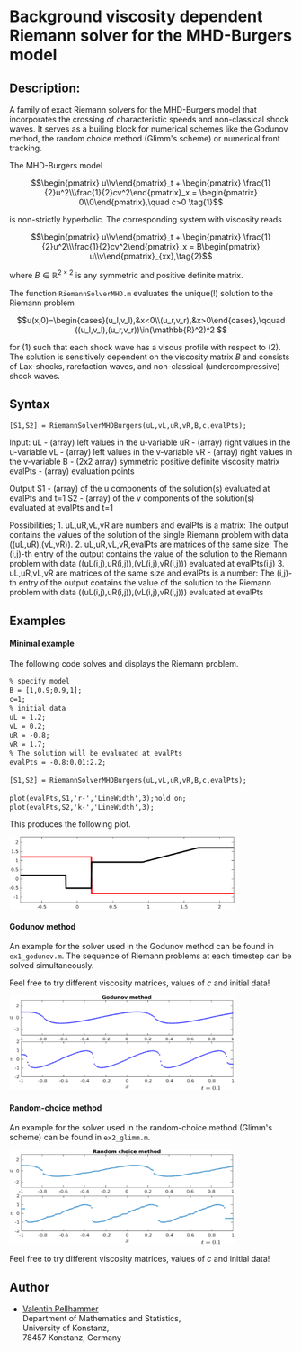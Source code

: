 # Background viscosity dependent Riemann solver for the MHD-Burgers model


## Description:
A family of exact Riemann solvers for the MHD-Burgers model that incorporates the crossing of characteristic speeds and non-classical shock waves.
It serves as a builing block for numerical schemes like the Godunov method, the random choice method (Glimm's scheme) or numerical front tracking.

The MHD-Burgers model
```math
\begin{pmatrix} u\\v\end{pmatrix}_t + \begin{pmatrix} \frac{1}{2}u^2\\\frac{1}{2}cv^2\end{pmatrix}_x = \begin{pmatrix} 0\\0\end{pmatrix},\quad c>0 \tag{1}
```
is non-strictly hyperbolic. The corresponding system with viscosity reads

```math
\begin{pmatrix} u\\v\end{pmatrix}_t + \begin{pmatrix} \frac{1}{2}u^2\\\frac{1}{2}cv^2\end{pmatrix}_x = B\begin{pmatrix} u\\v\end{pmatrix}_{xx},\tag{2}
```
where $B\in\mathbb{R}^{2\times 2}$ is any symmetric and positive definite matrix.

The function `RiemannSolverMHD.m` evaluates the unique(!) solution to the Riemann problem
```math
u(x,0)=\begin{cases}(u_l,v_l),&x<0\\(u_r,v_r),&x>0\end{cases},\qquad ((u_l,v_l),(u_r,v_r))\in(\mathbb{R}^2)^2

```
for (1) such that each shock wave has a visous profile with respect to (2). The solution is sensitively dependent on the viscosity matrix $B$ and consists of 
Lax-shocks, rarefaction waves, and non-classical (undercompressive) shock waves. 


## Syntax
```
[S1,S2] = RiemannSolverMHDBurgers(uL,vL,uR,vR,B,c,evalPts);
```

Input:
        uL - (array) left values in the u-variable
        uR - (array) right values in the u-variable
        vL - (array) left values in the v-variable
        vR - (array) right values in the v-variable
        B - (2x2 array) symmetric positive definite viscosity matrix
        evalPts - (array) evaluation points

Output 
        S1 - (array) of the u components of the solution(s) evaluated at evalPts and t=1
        S2 - (array) of the v components of the solution(s) evaluated at evalPts and t=1

Possibilities;
        1. uL,uR,vL,vR are numbers and evalPts is a matrix:
          The output contains the values of the solution of the single Riemann
          problem with data ((uL,uR),(vL,vR)).
        2. uL,uR,vL,vR,evalPts are matrices of the same size:
          The (i,j)-th entry of the output contains the value of the
          solution to the Riemann problem with data ((uL(i,j),uR(i,j)),(vL(i,j),vR(i,j)))
          evaluated at evalPts(i,j)
        3. uL,uR,vL,vR are matrices of the same size and evalPts is a number:
          The (i,j)-th entry of the output contains the value of the
          solution to the Riemann problem with data ((uL(i,j),uR(i,j)),(vL(i,j),vR(i,j)))
          evaluated at evalPts


## Examples

#### Minimal example
The following code solves and displays the Riemann problem.  
```
% specify model
B = [1,0.9;0.9,1];
c=1;
% initial data
uL = 1.2;
vL = 0.2;
uR = -0.8;
vR = 1.7;
% The solution will be evaluated at evalPts
evalPts = -0.8:0.01:2.2;

[S1,S2] = RiemannSolverMHDBurgers(uL,vL,uR,vR,B,c,evalPts);

plot(evalPts,S1,'r-','LineWidth',3);hold on;
plot(evalPts,S2,'k-','LineWidth',3);
```
This produces the following plot.

<img src="./solExample.png" width="400" height="128">

#### Godunov method

An example for the solver used in the Godunov method can be found in `ex1_godunov.m`.
The sequence of Riemann problems at each timestep can be solved simultaneously.

Feel free to try different viscosity matrices, values of $c$ and initial data!

<img src="./GodunovEx.png" width="400" height="168">

#### Random-choice method

An example for the solver used in the random-choice method (Glimm's scheme) can be found in `ex2_glimm.m`.

<img src="./GlimmEx.png" width="400" height="168">

Feel free to try different viscosity matrices, values of $c$ and initial data!


## Author
+ [Valentin Pellhammer](http://www.math.uni-konstanz.de/~pellhammer/)  
 Department of Mathematics and Statistics,  
 University of Konstanz,  
 78457 Konstanz, Germany
